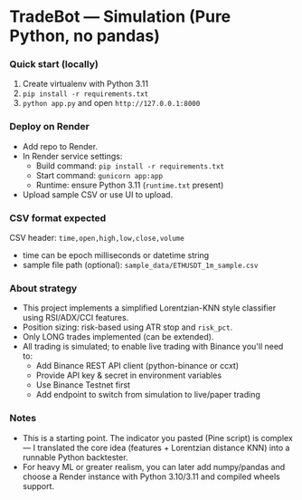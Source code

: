 # TradeBot — Simulation (Pure Python, no pandas)

### Quick start (locally)
1. Create virtualenv with Python 3.11
2. `pip install -r requirements.txt`
3. `python app.py` and open `http://127.0.0.1:8000`

### Deploy on Render
- Add repo to Render.
- In Render service settings:
  - Build command: `pip install -r requirements.txt`
  - Start command: `gunicorn app:app`
  - Runtime: ensure Python 3.11 (`runtime.txt` present)
- Upload sample CSV or use UI to upload.

### CSV format expected
CSV header: `time,open,high,low,close,volume`
- time can be epoch milliseconds or datetime string
- sample file path (optional): `sample_data/ETHUSDT_1m_sample.csv`

### About strategy
- This project implements a simplified Lorentzian-KNN style classifier using RSI/ADX/CCI features.
- Position sizing: risk-based using ATR stop and `risk_pct`.
- Only LONG trades implemented (can be extended).
- All trading is simulated; to enable live trading with Binance you'll need to:
  - Add Binance REST API client (python-binance or ccxt)
  - Provide API key & secret in environment variables
  - Use Binance Testnet first
  - Add endpoint to switch from simulation to live/paper trading

### Notes
- This is a starting point. The indicator you pasted (Pine script) is complex — I translated the core idea (features + Lorentzian distance KNN) into a runnable Python backtester.
- For heavy ML or greater realism, you can later add numpy/pandas and choose a Render instance with Python 3.10/3.11 and compiled wheels support.

